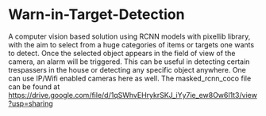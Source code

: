 # Warn-in-Target-Detection
A computer vision based solution using RCNN models with pixellib library, with the aim to select from a huge categories of items or targets one wants to detect. Once the selected object appears in the field of view of the camera, an alarm will be triggered. This can be useful in detecting certain trespassers in the house or detecting any specific object anywhere. One can use IP/Wifi enabled cameras here as well. 
The masked_rcnn_coco file can be found at https://drive.google.com/file/d/1qSWhvEHrykrSKJ_iYy7ie_ew8Ow6l1t3/view?usp=sharing
